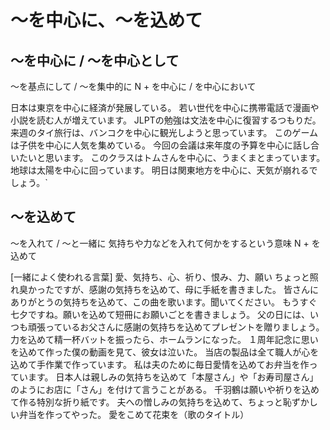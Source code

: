 # 〜を中心に、〜を込めて


## 〜を中心に / 〜を中心として
〜を基点にして / 〜を集中的に
N + を中心に / を中心において

日本は東京を中心に経済が発展している。
若い世代を中心に携帯電話で漫画や小説を読む人が増えています。
JLPTの勉強は文法を中心に復習するつもりだ。
来週のタイ旅行は、バンコクを中心に観光しようと思っています。
このゲームは子供を中心に人気を集めている。
今回の会議は来年度の予算を中心に話し合いたいと思います。
このクラスはトムさんを中心に、うまくまとまっています。
地球は太陽を中心に回っています。
明日は関東地方を中心に、天気が崩れるでしょう。`


## 〜を込めて
〜を入れて / 〜と一緒に   気持ちや力などを入れて何かをするという意味
N + を込めて

[一緒によく使われる言葉] 愛、気持ち、心、祈り、恨み、力、願い
ちょっと照れ臭かったですが、感謝の気持ちを込めて、母に手紙を書きました。
皆さんにありがとうの気持ちを込めて、この曲を歌います。聞いてください。
もうすぐ七夕ですね。願いを込めて短冊にお願いごとを書きましょう。
父の日には、いつも頑張っているお父さんに感謝の気持ちを込めてプレゼントを贈りましょう。
力を込めて精一杯バットを振ったら、ホームランになった。
１周年記念に思いを込めて作った僕の動画を見て、彼女は泣いた。
当店の製品は全て職人が心を込めて手作業で作っています。
私は夫のために毎日愛情を込めてお弁当を作っています。
日本人は親しみの気持ちを込めて「本屋さん」や「お寿司屋さん」のようにお店に「さん」を付けて言うことがある。
千羽鶴は願いや祈りを込めて作る特別な折り紙です。
夫への憎しみの気持ちを込めて、ちょっと恥ずかしい弁当を作ってやった。
愛をこめて花束を（歌のタイトル）